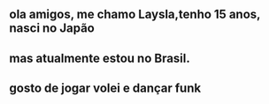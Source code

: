 ## ola amigos, me chamo Laysla,tenho 15 anos, nasci no Japão 
## mas atualmente estou no Brasil.
## gosto de jogar volei e dançar funk
